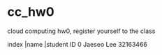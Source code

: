# cc_hw0
cloud computing hw0, register yourself to the class



index		|name			|student ID
0		Jaeseo Lee		32163466

